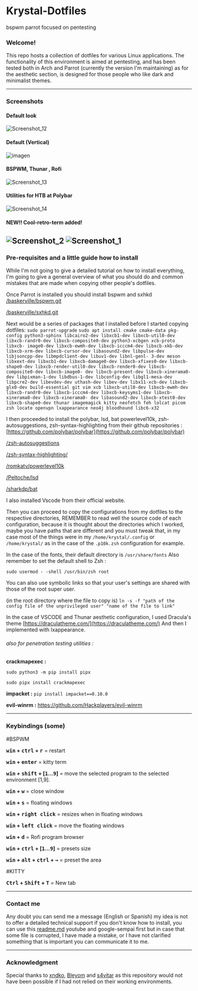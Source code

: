 # Krystal-Dotfiles
bspwm parrot focused on pentesting
### Welcome!


This repo hosts a collection of dotfiles for various Linux applications.
The functionality of this environment is aimed at pentesting, and has been tested both in Arch and Parrot (currently the version I'm maintaining) as for the aesthetic section, is designed for those people who like dark and minimalist themes.


-----


### Screenshots

#### Default look 
![Screenshot_12](https://github.com/Krystal-x64/Krystal-Dotfiles/assets/84544304/c9d82452-b1c2-4f28-8bd4-b676c42b7c15)

#### Default (Vertical)
![imagen](https://github.com/Krystal-x64/Krystal-Dotfiles/assets/84544304/0ae90295-d243-4b02-88c4-36d01e3bcbdc)


#### BSPWM, Thunar , Rofi
![Screenshot_13](https://github.com/Krystal-x64/Krystal-Dotfiles/assets/84544304/b274eab6-c185-4d38-a94d-a340dcb70177)

#### Utilities for HTB at Polybar 
![Screenshot_14](https://github.com/Krystal-x64/Krystal-Dotfiles/assets/84544304/30e83d2e-b7d3-46a4-b412-0f279baf794a)

#### NEW!! Cool-retro-term added!

![Screenshot_2](https://github.com/Krystal-x64/Krystal-Dotfiles/assets/84544304/f5763522-04df-4c02-a58c-39415192ac79)
![Screenshot_1](https://github.com/Krystal-x64/Krystal-Dotfiles/assets/84544304/a4d1c7b9-3516-432c-8d29-145bc78ba435)
-----


### Pre-requisites and a little guide how to install

While I'm not going to give a detailed tutorial on how to install everything, I'm going to give a general overview of what you should do and common mistakes that are made when copying other people's dotfiles.

Once Parrot is installed you should install bspwm and sxhkd
[/baskerville/bspwm.git](https://github.com/baskerville/bspwm.git)

[/baskerville/sxhkd.git](https://github.com/baskerville/sxhkd.git)

Next would be a series of packages that I installed before I started copying dotfiles:
`sudo parrot-upgrade`
`sudo apt install cmake cmake-data pkg-config python3-sphinx libcairo2-dev libxcb1-dev libxcb-util0-dev libxcb-randr0-dev libxcb-composite0-dev python3-xcbgen xcb-proto libxcb- image0-dev libxcb-ewmh-dev libxcb-icccm4-dev libxcb-xkb-dev libxcb-xrm-dev libxcb-cursor-dev libasound2-dev libpulse-dev libjsoncpp-dev libmpdclient-dev libuv1-dev libnl-genl- 3-dev meson libxext-dev libxcb1-dev libxcb-damage0-dev libxcb-xfixes0-dev libxcb-shape0-dev libxcb-render-util0-dev libxcb-render0-dev libxcb-composite0-dev libxcb-image0- dev libxcb-present-dev libxcb-xinerama0-dev libpixman-1-dev libdbus-1-dev libconfig-dev libgl1-mesa-dev libpcre2-dev libevdev-dev uthash-dev libev-dev libx11-xcb-dev libxcb-glx0-dev
build-essential git vim xcb libxcb-util0-dev libxcb-ewmh-dev libxcb-randr0-dev libxcb-icccm4-dev libxcb-keysyms1-dev libxcb-xinerama0-dev libxcb-xinerama0- dev libasound2-dev libxcb-xtest0-dev libxcb-shape0-dev thunar imagemagick kitty neofetch feh lolcat picom zsh locate openvpn lxappearance neo4j bloodhound libc6-x32`

I then proceeded to install the polybar, lsd, bat powerlevel10k, zsh-autosuggestions, zsh-syntax-highlighting from their github repositories :
[https://github.com/polybar/polybar](https://github.com/polybar/polybar)

[/zsh-autosuggestions](https://github.com/zsh-users/zsh-autosuggestions/blob/master/INSTALL.md)

[/zsh-syntax-highlighting/](https://github.com/zsh-users/zsh-syntax-highlighting/blob/master/INSTALL.md)

[/romkatv/powerlevel10k](https://github.com/romkatv/powerlevel10k)

[/Peltoche/lsd](https://github.com/Peltoche/lsd)

[/sharkdp/bat](https://github.com/sharkdp/bat)

I also installed Vscode from their official website.

Then you can proceed to copy the configurations from my dotfiles to the respective directories, REMEMBER to read well the source code of each configuration, because it is thought about the directories which I worked, maybe you have paths that are different and you must tweak that, in my case most of the things were in my `/home/krystal/.config` or `/home/krystal/` as in the case of the `.p10k.zsh`  configuration for example.

In the case of the fonts, their default directory is `/usr/share/fonts`
Also remember to set the default shell to Zsh :

`sudo usermod - -shell /usr/bin/zsh root`

You can also use symbolic links so that your user's settings are shared with those of the root super user.

(in the root directory where the file to copy is)
`ln -s -f "path of the config file of the unprivileged user" "name of the file to link"`

In the case of VSCODE and Thunar aesthetic configuration, I used Dracula's theme
[https://draculatheme.com/](https://draculatheme.com/)
And then I implemented with lxappearance.

###### also for penetration testing utilities :

**crackmapexec :**

`sudo python3 -m pip install pipx`

`sudo pipx install crackmapexec`

**impacket :**
`pip install impacket==0.10.0`

**evil-winrm :**
https://github.com/Hackplayers/evil-winrm

-----



### Keybindings (some)

#BSPWM

**<kbd>win</kbd> + <kbd>ctrl</kbd> + <kbd>r</kbd>** = restart

**<kbd>win</kbd> + <kbd>enter</kbd>** = kitty term

**<kbd>win</kbd> + <kbd>shift</kbd> + [<kbd>1</kbd>...<kbd>9</kbd>]** = move the selected program to the selected environment [1,9].

**<kbd>win</kbd> + <kbd>w</kbd>** = close window

**<kbd>win</kbd> + <kbd>s</kbd>** = floating windows  

**<kbd>win</kbd> + <kbd>right click</kbd>** = resizes when in floating windows

**<kbd>win</kbd> + <kbd>left click</kbd>** = move the floating windows

**<kbd>win</kbd> + <kbd>d</kbd>** = Rofi program browser

**<kbd>win</kbd> + <kbd>ctrl</kbd> + [<kbd>1</kbd>...<kbd>9</kbd>]** = presets size

**<kbd>win</kbd> + <kbd>alt</kbd> + <kbd>ctrl</kbd> + <kbd>→</kbd>** = preset the area

#KITTY 

**<kbd>Ctrl</kbd> + <kbd>Shift</kbd> + <kbd>T</kbd>** = New tab

-----


### Contact me
Any doubt you can send me a message (English or Spanish) my idea is not to offer a detailed technical support if you don't know how to install, you can use this [readme.md](http://readme.md/) youtube and google-sempai first but in case that some file is corrupted, I have made a mistake, or I have not clarified something that is important you can communicate it to me.




-----


### Acknowledgment

Special thanks to [xndko](https://github.com/xndko), [Bleyom](https://github.com/bleyom) and [s4vitar](https://github.com/s4vitar) as this repository would not have been possible if I had not relied on their working environments.
